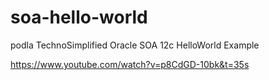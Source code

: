 # soa-hello-world

podla TechnoSimplified Oracle SOA 12c HelloWorld Example

https://www.youtube.com/watch?v=p8CdGD-10bk&t=35s
